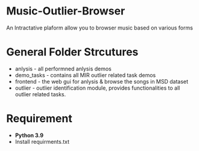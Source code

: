 # Music-Outlier-Browser
An Intractative plaform allow you to browser music based on various forms
# General Folder Strcutures
* anlysis - all performned anlysis demos
* demo_tasks - contains all MIR outlier related task demos
* frontend - the web gui for anlysis & browse the songs in MSD dataset 
* outlier - outlier identification module, provides functionalities to all outlier related tasks.
# Requirement 
*  **Python 3.9**
* Install requirments.txt
